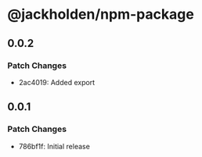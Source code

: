 # @jackholden/npm-package

## 0.0.2

### Patch Changes

- 2ac4019: Added export

## 0.0.1

### Patch Changes

- 786bf1f: Initial release
